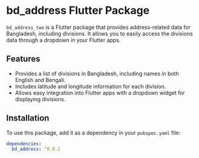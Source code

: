# bd_address Flutter Package

`bd_address_two` is a Flutter package that provides address-related data for Bangladesh, including divisions. It allows you to easily access the divisions data through a dropdown in your Flutter apps.

## Features

- Provides a list of divisions in Bangladesh, including names in both English and Bengali.
- Includes latitude and longitude information for each division.
- Allows easy integration into Flutter apps with a dropdown widget for displaying divisions.

## Installation

To use this package, add it as a dependency in your `pubspec.yaml` file:

```yaml
dependencies:
  bd_address: ^0.0.1
